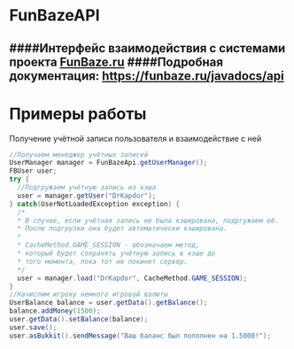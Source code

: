 # FunBazeAPI<br>
####Интерфейс взаимодействия с системами проекта **[FunBaze.ru](https://funbaze.ru/)**
####Подробная документация: https://funbaze.ru/javadocs/api
---
# Примеры работы
Получение учётной записи пользователя и взаимодействие с ней
```java
//Получаем менеджер учётных записей
UserManager manager = FunBazeApi.getUserManager();
FBUser user;
try {
  //Подгружаем учётную запись из кэша
  user = manager.getUser("DrKapdor");
} catch(UserNotLoadedException exception) {
  /*
  * В случае, если учётная запись не была кэширована, подргужаем её.
  * После подгрузки она будет автоматически кэширована.
  *
  * CacheMethod.GAME_SESSION - обозначаем метод,
  * который будет сохранять учётную запись в кэше до
  * того момента, пока тот не покинет сервер.
  */
  user = manager.load("DrKapdor", CacheMethod.GAME_SESSION);
}
//Начислим игроку немного игровой валюты
UserBalance balance = user.getData().getBalance();
balance.addMoney(1500);
user.getData().setBalance(balance);
user.save();
user.asBukkit().sendMessage("Ваш баланс был пополнен на 1.5000!");
```
